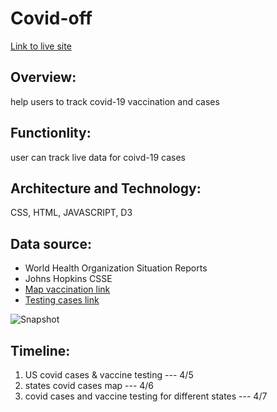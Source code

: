 # Covid-off

[Link to live site](https://lijun-gan.github.io/Covid-off/)

## Overview:
  help users to track covid-19 vaccination and cases

## Functionlity:
  user can track live data for coivd-19 cases

## Architecture and Technology:
  CSS, HTML, JAVASCRIPT, D3

## Data source:
 * World Health Organization Situation Reports
 * Johns Hopkins CSSE
 * [Map vaccination link](https://raw.githubusercontent.com/owid/covid-19-data/master/public/data/vaccinations/vaccinations.json)
 * [Testing cases link](https://corona-api.com/countries?include=timeline)

![Snapshot](dashboard.gif)

## Timeline:

1. US covid cases & vaccine testing --- 4/5 
2. states covid cases map --- 4/6
3. covid cases and vaccine testing for different states --- 4/7

